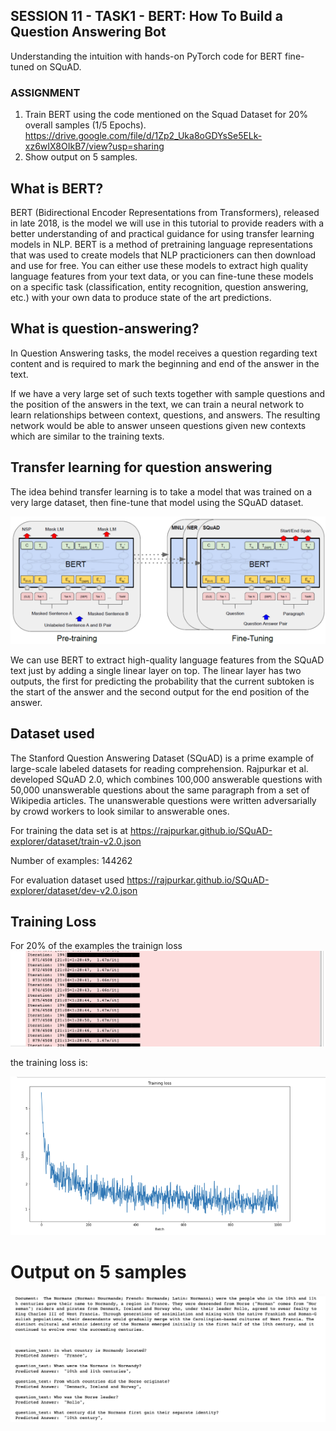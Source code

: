 ## SESSION 11 - TASK1 - BERT: How To Build a Question Answering Bot

Understanding the intuition with hands-on PyTorch code for BERT fine-tuned on SQuAD.

### ASSIGNMENT

1. Train BERT using the code mentioned on the Squad Dataset for 20% overall samples (1/5 Epochs).
https://drive.google.com/file/d/1Zp2_Uka8oGDYsSe5ELk-xz6wIX8OIkB7/view?usp=sharing
2. Show output on 5 samples.


## What is BERT?
BERT (Bidirectional Encoder Representations from Transformers), released in late 2018, is the model we will use in this tutorial to provide readers with a better understanding of and practical guidance for using transfer learning models in NLP. BERT is a method of pretraining language representations that was used to create models that NLP practicioners can then download and use for free. You can either use these models to extract high quality language features from your text data, or you can fine-tune these models on a specific task (classification, entity recognition, question answering, etc.) with your own data to produce state of the art predictions.

## What is question-answering?

In Question Answering tasks, the model receives a question regarding text content and is required to mark the beginning and end of the answer in the text.

If we have a very large set of such texts together with sample questions and the position of the answers in the text, we can train a neural network to learn relationships between context, questions, and answers. The resulting network would be able to answer unseen questions given new contexts which are similar to the training texts.

## Transfer learning for question answering
The idea behind transfer learning is to take a model that was trained on a very large dataset, then fine-tune that model using the SQuAD dataset.

![image](img/transfer_learning_SQUAD.png)


We can use BERT to extract high-quality language features from the SQuAD text just by adding a single linear layer on top. The linear layer has two outputs, the first for predicting the probability that the current subtoken is the start of the answer and the second output for the end position of the answer.


## Dataset used
The Stanford Question Answering Dataset (SQuAD) is a prime example of large-scale labeled datasets for reading comprehension. Rajpurkar et al. developed SQuAD 2.0, which combines 100,000 answerable questions with 50,000 unanswerable questions about the same paragraph from a set of Wikipedia articles. The unanswerable questions were written adversarially by crowd workers to look similar to answerable ones.

For training the data set is at 
https://rajpurkar.github.io/SQuAD-explorer/dataset/train-v2.0.json

Number of examples: 144262


For evaluation dataset used
https://rajpurkar.github.io/SQuAD-explorer/dataset/dev-v2.0.json



## Training Loss
For 20% of the examples the trainign loss
![image](img/training_log_SQUAD.png)

the training loss is:

![image](img/training_loss_SQUAD.png)




# Output on 5 samples
![image](img/output_SQUAD.png)



